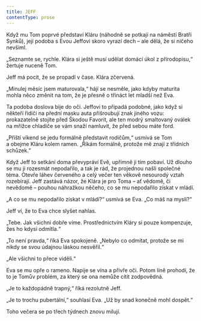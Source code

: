 ```yaml
---
title: JEFF
contentType: prose
---
```


<section>

Když mu Tom poprvé představí Kláru (náhodně se potkají na náměstí Bratří Synků), její podoba s Evou Jeffovi skoro vyrazí dech – ale dělá, že si ničeho nevšiml.

„Seznamte se, rychle. Klára si ještě musí udělat domácí úkol z přírodopisu,“ žertuje nuceně Tom.

Jeff má pocit, že se propadl v čase. Klára zčervená.

„Minulej měsíc jsem maturovala,“ hájí se nesměle, jako kdyby maturita mohla něco změnit na tom, že je přesně o třináct let mladší než Eva.

Ta podoba doslova bije do očí. Jeffovi to připadá podobné, jako když si někteří řidiči na přední masku auta přišroubují znak jiného vozu: prokazatelně stojíte před Škodou Favorit, ale ten modrý smaltovaný oválek na mřížce chladiče se vám snaží namluvit, že před sebou máte ford.

„Příští víkend se jedu formálně představit rodičům,“ usmívá se Tom a obejme Kláru kolem ramen. „Říkám formálně, protože mě znají z třídních schůzek.“

</section>

<section>

Když Jeff to setkání doma převypráví Evě, upřímně ji tím pobaví. Už dlouho se mu ji rozesmát nepodařilo, a tak je rád, že projednou našli společné téma. Otevře láhev červeného a celý večer ten věkově nesourodý vztah rozebírají. Jeff zastává názor, že Klára je pro Toma – ať vědomě, či nevědomě – pouhou náhražkou něčeho, co se mu nepodařilo získat v mládí.

„A co se mu nepodařilo získat v mládí?“ usmívá se Eva. „Co máš na mysli?“

Jeff ví, že to Eva chce slyšet nahlas.

„Tebe. Jak všichni dobře víme. Prostřednictvím Kláry si pouze kompenzuje, žes ho kdysi odmítla.“

„To není pravda,“ říká Eva spokojeně. „Nebylo co odmítat, protože se mi nikdy se svou údajnou láskou nesvěřil.“

„Ale všichni to přece viděli.“

Eva se mu opře o rameno. Napije se vína a přivře oči. Potom líně prohodí, že to je Tomův problém, za který se ona nemůže cítit zodpovědná.

„Je to každopádně trapný,“ říká rezolutně Jeff.

„Je to trochu pubertální,“ souhlasí Eva. „Už by snad konečně mohl dospět.“

Toho večera se po třech týdnech znovu milují.

</section>
